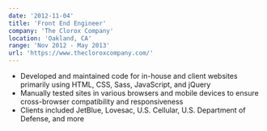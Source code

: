 ```yaml
---
date: '2012-11-04'
title: 'Front End Engineer'
company: 'The Clorox Company'
location: 'Oakland, CA'
range: 'Nov 2012 - May 2013'
url: 'https://www.thecloroxcompany.com/'
---
```


- Developed and maintained code for in-house and client websites primarily using HTML, CSS, Sass, JavaScript, and jQuery
- Manually tested sites in various browsers and mobile devices to ensure cross-browser compatibility and responsiveness
- Clients included JetBlue, Lovesac, U.S. Cellular, U.S. Department of Defense, and more
